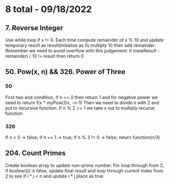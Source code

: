 # 8 total - 09/18/2022

## 7. Reverse Integer
Use while loop if x != 0. Each time compute remainder of x % 10 and update temporary result as result(initialize as 0) multiply 10 then add remainder. Remember we need to avoid overflow with this judgement: if (newResult - remainder) / 10 != result then return 0

## 50. Pow(x, n) && 326. Power of Three
### 50
First two end condition, if n == 0 then return 1 and for negative power we need to return 1/x * myPow(1/x, -n-1)
Then we need to divide n with 2 and put to recursive function. If n % 2 == 1 we take x out to multiply recurse function
### 326
If n < 0 -> false; if n == 1 -> true; if n % 3 != 0 -> false; return function(n/3)

## 204. Count Primes
Create boolean array to update non-prime number.
For loop through from 2, if boolean[i] is false, update final result and loop through current index from 2 to see if i * j < n and update i * j place as true
